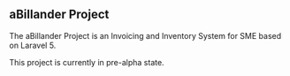 ## aBillander Project

The aBillander Project is an Invoicing and Inventory System for SME based on Laravel 5.

This project is currently in pre-alpha state.
